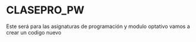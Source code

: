 # CLASEPRO_PW
Este será para las asignaturas de programación y modulo optativo 
vamos a crear un codigo nuevo 
